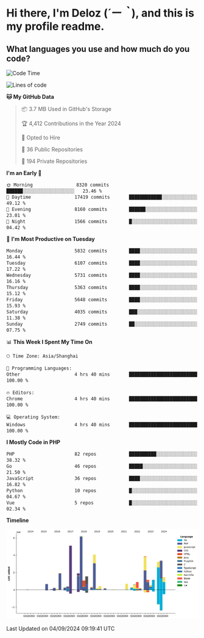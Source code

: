 # **Hi there, I'm Deloz (*´ー｀*), and this is my profile readme.**

## **What languages you use and how much do you code?**

<!--START_SECTION:waka-->
![Code Time](http://img.shields.io/badge/Code%20Time-4%2C590%20hrs%2044%20mins-blue)

![Lines of code](https://img.shields.io/badge/From%20Hello%20World%20I%27ve%20Written-41.7%20million%20lines%20of%20code-blue)

**🐱 My GitHub Data** 

> 📦 3.7 MB Used in GitHub's Storage 
 > 
> 🏆 4,412 Contributions in the Year 2024
 > 
> 💼 Opted to Hire
 > 
> 📜 36 Public Repositories 
 > 
> 🔑 194 Private Repositories 
 > 
**I'm an Early 🐤** 

```text
🌞 Morning                8320 commits        ██████░░░░░░░░░░░░░░░░░░░   23.46 % 
🌆 Daytime                17419 commits       ████████████░░░░░░░░░░░░░   49.12 % 
🌃 Evening                8160 commits        ██████░░░░░░░░░░░░░░░░░░░   23.01 % 
🌙 Night                  1566 commits        █░░░░░░░░░░░░░░░░░░░░░░░░   04.42 % 
```
📅 **I'm Most Productive on Tuesday** 

```text
Monday                   5832 commits        ████░░░░░░░░░░░░░░░░░░░░░   16.44 % 
Tuesday                  6107 commits        ████░░░░░░░░░░░░░░░░░░░░░   17.22 % 
Wednesday                5731 commits        ████░░░░░░░░░░░░░░░░░░░░░   16.16 % 
Thursday                 5363 commits        ████░░░░░░░░░░░░░░░░░░░░░   15.12 % 
Friday                   5648 commits        ████░░░░░░░░░░░░░░░░░░░░░   15.93 % 
Saturday                 4035 commits        ███░░░░░░░░░░░░░░░░░░░░░░   11.38 % 
Sunday                   2749 commits        ██░░░░░░░░░░░░░░░░░░░░░░░   07.75 % 
```


📊 **This Week I Spent My Time On** 

```text
🕑︎ Time Zone: Asia/Shanghai

💬 Programming Languages: 
Other                    4 hrs 40 mins       █████████████████████████   100.00 % 

🔥 Editors: 
Chrome                   4 hrs 40 mins       █████████████████████████   100.00 % 

💻 Operating System: 
Windows                  4 hrs 40 mins       █████████████████████████   100.00 % 
```

**I Mostly Code in PHP** 

```text
PHP                      82 repos            ██████████░░░░░░░░░░░░░░░   38.32 % 
Go                       46 repos            █████░░░░░░░░░░░░░░░░░░░░   21.50 % 
JavaScript               36 repos            ████░░░░░░░░░░░░░░░░░░░░░   16.82 % 
Python                   10 repos            █░░░░░░░░░░░░░░░░░░░░░░░░   04.67 % 
Vue                      5 repos             █░░░░░░░░░░░░░░░░░░░░░░░░   02.34 % 
```



**Timeline**

![Lines of Code chart](https://raw.githubusercontent.com/deloz/deloz/main/assets/bar_graph.png)


 Last Updated on 04/09/2024 09:19:41 UTC
<!--END_SECTION:waka-->
